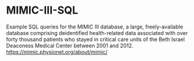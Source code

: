 # MIMIC-III-SQL
Example SQL queries for the MIMIC III database, a large, freely-available database comprising deidentified health-related 
data associated with over forty thousand patients who stayed in critical care units of the Beth Israel Deaconess Medical 
Center between 2001 and 2012. 
https://mimic.physionet.org/about/mimic/
